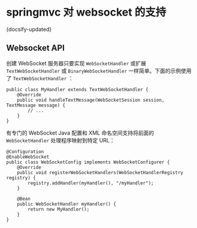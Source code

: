 # springmvc 对 websocket 的支持
{docsify-updated}

## Websocket API
创建 WebSocket 服务器只要实现 `WebSocketHandler` 或扩展 `TextWebSocketHandler` 或 `BinaryWebSocketHandler` 一样简单。下面的示例使用了 `TextWebSocketHandler` ：
```
public class MyHandler extends TextWebSocketHandler {
	@Override
	public void handleTextMessage(WebSocketSession session, TextMessage message) {
		// ...
	}
}
```

有专门的 WebSocket Java 配置和 XML 命名空间支持将前面的 `WebSocketHandler` 处理程序映射到特定 URL：
```
@Configuration
@EnableWebSocket
public class WebSocketConfig implements WebSocketConfigurer {
	@Override
	public void registerWebSocketHandlers(WebSocketHandlerRegistry registry) {
		registry.addHandler(myHandler(), "/myHandler");
	}

	@Bean
	public WebSocketHandler myHandler() {
		return new MyHandler();
	}
}
```
